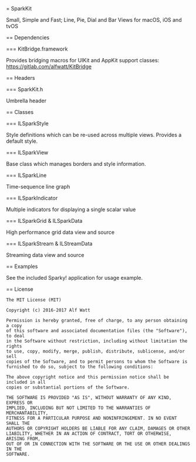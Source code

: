
= SparkKit

Small, Simple and Fast; Line, Pie, Dial and Bar Views for macOS, iOS and tvOS

== Dependencies

=== KitBridge.framework

Provides bridging macros for UIKit and AppKit support classes: https://gitlab.com/alfwatt/KitBridge

== Headers

=== SparkKit.h

Umbrella header

== Classes

=== ILSparkStyle

Style definitions which can be re-used across multiple views. Provides a default style.

=== ILSparkView

Base class which manages borders and style information.

=== ILSparkLine

Time-sequence line graph

=== ILSparkIndicator

Multiple indicators for displaying a single scalar value

=== ILSparkGrid &amp; ILSparkData

High performance grid data view and source

=== ILSparkStream &amp; ILStreamData

Streaming data view and source

== Examples

See the included Sparky! application for usage example.

== License

    The MIT License (MIT)

    Copyright (c) 2016-2017 Alf Watt

    Permission is hereby granted, free of charge, to any person obtaining a copy
    of this software and associated documentation files (the "Software"), to deal
    in the Software without restriction, including without limitation the rights
    to use, copy, modify, merge, publish, distribute, sublicense, and/or sell
    copies of the Software, and to permit persons to whom the Software is
    furnished to do so, subject to the following conditions:

    The above copyright notice and this permission notice shall be included in all
    copies or substantial portions of the Software.

    THE SOFTWARE IS PROVIDED "AS IS", WITHOUT WARRANTY OF ANY KIND, EXPRESS OR
    IMPLIED, INCLUDING BUT NOT LIMITED TO THE WARRANTIES OF MERCHANTABILITY,
    FITNESS FOR A PARTICULAR PURPOSE AND NONINFRINGEMENT. IN NO EVENT SHALL THE
    AUTHORS OR COPYRIGHT HOLDERS BE LIABLE FOR ANY CLAIM, DAMAGES OR OTHER
    LIABILITY, WHETHER IN AN ACTION OF CONTRACT, TORT OR OTHERWISE, ARISING FROM,
    OUT OF OR IN CONNECTION WITH THE SOFTWARE OR THE USE OR OTHER DEALINGS IN THE
    SOFTWARE.
